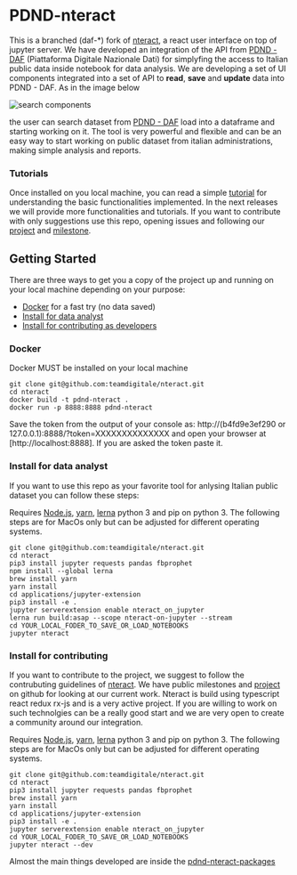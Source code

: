 # PDND-nteract

This is a branched (daf-*) fork of [nteract](https://nteract.io), a react user interface on top of jupyter server. We have developed an integration of the API from [PDND - DAF](https://dataportal.daf.teamdigitale.it) (Piattaforma Digitale Nazionale Dati) for simplyfing the access to Italian public data inside notebook for data analysis. We are developing a set of UI components integrated into a set of API to **read**, **save** and **update** data into PDND - DAF. As in the image below 

![search components](https://raw.githubusercontent.com/teamdigitale/nteract/daf-develop/pdnd-tutorials/img/search_with_logo.png)

the user can search dataset from [PDND - DAF](https://dataportal.daf.teamdigitale.it) load into a dataframe and starting working on it. The tool is very powerful and flexible and can be an easy way to start working on public dataset from italian administrations, making simple analysis and reports.

### Tutorials

Once installed on you local machine, you can read a simple [tutorial](https://github.com/teamdigitale/nteract/blob/daf-develop/pdnd-tutorials/pdnd-nteract-tutorial.md) for understanding the basic functionalities implemented. In the next releases we will provide more functionalities and tutorials. If you want to contribute with only suggestions use this repo, opening issues and following our [project](https://github.com/teamdigitale/nteract/projects) and [milestone](https://github.com/teamdigitale/nteract/milestones).


## Getting Started

There are three ways to get you a copy of the project up and running on your local machine depending on your purpose:
* [Docker](#docker-installation) for a fast try (no data saved)
* [Install for data analyst](#install-for-data-analyst)
* [Install for contributing as developers](#install-for-contributing)


### Docker 

Docker MUST be installed on your local machine

```
git clone git@github.com:teamdigitale/nteract.git
cd nteract
docker build -t pdnd-nteract .
docker run -p 8888:8888 pdnd-nteract
```

Save the token from the output of your console as:
http://(b4fd9e3ef290 or 127.0.0.1):8888/?token=XXXXXXXXXXXXXX
and open your browser at [http://localhost:8888]. If you are asked the token paste it.


### Install for data analyst

If you want to use this repo as your favorite tool for anlysing Italian public dataset you can follow these steps:

Requires [Node.js](https://docs.npmjs.com/getting-started/installing-node), [yarn](https://yarnpkg.com/lang/en/docs/install/), [lerna](https://lernajs.io/) python 3 and pip on python 3. The following steps are for MacOs only but can be adjusted for different operating systems. 

```
git clone git@github.com:teamdigitale/nteract.git
cd nteract
pip3 install jupyter requests pandas fbprophet
npm install --global lerna
brew install yarn 
yarn install
cd applications/jupyter-extension 
pip3 install -e .
jupyter serverextension enable nteract_on_jupyter
lerna run build:asap --scope nteract-on-jupyter --stream
cd YOUR_LOCAL_FODER_TO_SAVE_OR_LOAD_NOTEBOOKS
jupyter nteract
```

### Install for contributing

If you want to contribute to the project, we suggest to follow the contrubuting guidelines of [nteract](https://nteract.io). We have public milestones and [project](https://github.com/teamdigitale/nteract/projects) on github for looking at our current work. Nteract is build using typescript react redux rx-js and is a very active project. If you are willing to work on such technolgies can be a really good start and we are very open to create a community around our integration. 

Requires [Node.js](https://docs.npmjs.com/getting-started/installing-node), [yarn](https://yarnpkg.com/lang/en/docs/install/), [lerna](https://lernajs.io/) python 3 and pip on python 3. The following steps are for MacOs only but can be adjusted for different operating systems. 

```
git clone git@github.com:teamdigitale/nteract.git
cd nteract
pip3 install jupyter requests pandas fbprophet
brew install yarn 
yarn install
cd applications/jupyter-extension 
pip3 install -e .
jupyter serverextension enable nteract_on_jupyter
cd YOUR_LOCAL_FODER_TO_SAVE_OR_LOAD_NOTEBOOKS
jupyter nteract --dev
```

Almost the main things developed are inside the [pdnd-nteract-packages](https://github.com/teamdigitale/nteract/tree/daf-develop/packages/pdnd-nteract-packages)